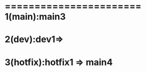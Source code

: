 =======================
1(main):main3
========================
2(dev):dev1=>
========================
3(hotfix):hotfix1 => main4
=======================